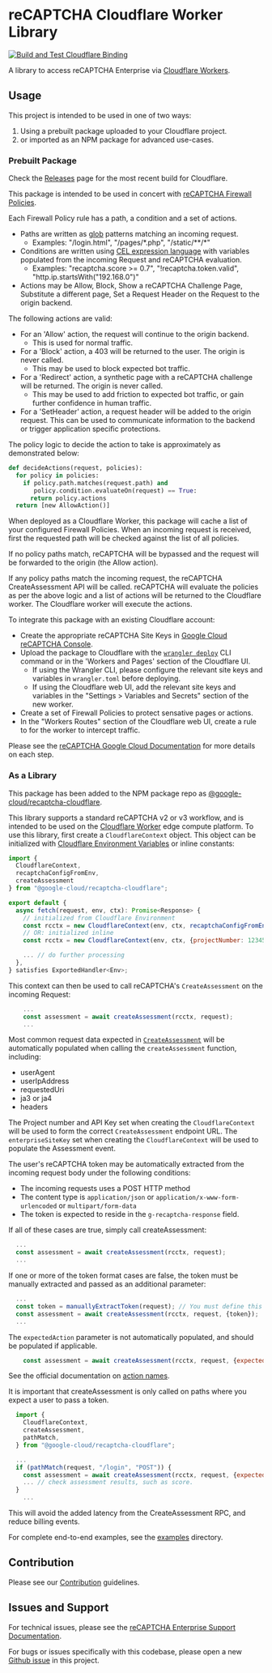 # reCAPTCHA Cloudflare Worker Library

[![Build and Test Cloudflare Binding](https://github.com/GoogleCloudPlatform/recaptcha-edge/actions/workflows/build_cloudflare.yml/badge.svg)](https://github.com/GoogleCloudPlatform/recaptcha-edge/actions/workflows/build_cloudflare.yml)

A library to access reCAPTCHA Enterprise via [Cloudflare Workers](https://developers.cloudflare.com/workers/).

## Usage
This project is intended to be used in one of two ways:

1. Using a prebuilt package uploaded to your Cloudflare project.
2. or imported as an NPM package for advanced use-cases.

### Prebuilt Package

Check the [Releases](https://github.com/GoogleCloudPlatform/recaptcha-edge/releases) page for the most recent build for Cloudflare.

This package is intended to be used in concert with [reCAPTCHA Firewall Policies](https://cloud.google.com/recaptcha/docs/firewall-policies-overview).

Each Firewall Policy rule has a path, a condition and a set of actions. 
* Paths are written as [glob](https://man7.org/linux/man-pages/man7/glob.7.html) patterns matching an incoming request.
  * Examples: "/login.html", "/pages/\*.php", "/static/\*\*/\*"
* Conditions are written using [CEL expression language](https://cel.dev/) with variables populated from the incoming Request and reCAPTCHA evaluation.
  * Examples: "recaptcha.score >= 0.7", "!recaptcha.token.valid", "http.ip.startsWith("192.168.0")"
* Actions may be Allow, Block, Show a reCAPTCHA Challenge Page, Substitute a different page, Set a Request Header on the Request to the origin backend.

The following actions are valid:

* For an 'Allow' action, the request will continue to the origin backend.
  * This is used for normal traffic. 
* For a 'Block' action, a 403 will be returned to the user. The origin is never called.
  * This may be used to block expected bot traffic. 
* For a 'Redirect' action, a synthetic page with a reCAPTCHA challenge will be returned. The origin is never called.
  * This may be used to add friction to expected bot traffic, or gain further confidence in human traffic.
* For a 'SetHeader' action, a request header will be added to the origin request. This can be used to communicate information to the backend or trigger application specific protections.

The policy logic to decide the action to take is approximately as demonstrated below:
```python
def decideActions(request, policies):
  for policy in policies:
    if policy.path.matches(request.path) and
       policy.condition.evaluateOn(request) == True:
      return policy.actions
  return [new AllowAction()]
```

When deployed as a Cloudflare Worker, this package will cache a list of your configured Firewall Policies. When an incoming request is received, first the requested path
will be checked against the list of all policies. 

If no policy paths match, reCAPTCHA will be bypassed and the request will be forwarded to the origin (the Allow action). 

If any policy paths match the incoming request,
the reCAPTCHA CreateAssessment API will be called. reCAPTCHA will evaluate the policies as per the above logic and a list of actions will be returned to the Cloudflare worker. The Cloudflare worker
will execute the actions.


To integrate this package with an existing Cloudflare account:
* Create the appropriate reCAPTCHA Site Keys in [Google Cloud reCAPTCHA Console](https://console.cloud.google.com/security/recaptcha).
* Upload the package to Cloudflare with the [`wrangler deploy`](https://developers.cloudflare.com/workers/wrangler/commands/#deploy) CLI command or in the 'Workers and Pages' section of the Cloudflare UI.
  * If using the Wrangler CLI, please configure the relevant site keys and variables in `wrangler.toml` before deploying.
  * If using the Cloudflare web UI, add the relevant site keys and variables in the "Settings > Variables and Secrets" section of the new worker.
* Create a set of Firewall Policies to protect sensative pages or actions.
* In the "Workers Routes" section of the Cloudflare web UI, create a rule to for the worker to intercept traffic.

Please see the [reCAPTCHA Google Cloud Documentation](https://cloud.google.com/recaptcha/docs) for more details on each step.

### As a Library
This package has been added to the NPM package repo as [@google-cloud/recaptcha-cloudflare](https://www.npmjs.com/package/@google-cloud/recaptcha-cloudflare?activeTab=readme).

This library supports a standard reCAPTCHA v2 or v3 workflow, and is intended to be used on the [Cloudflare Worker](https://developers.cloudflare.com/workers/) edge compute platform. To use this library, first create a `CloudflareContext` object. This object
can be initialized with [Cloudflare Environment Variables](https://developers.cloudflare.com/workers/configuration/environment-variables/) or
inline constants:
```js
import {
  CloudflareContext,
  recaptchaConfigFromEnv,
  createAssessment
} from "@google-cloud/recaptcha-cloudflare";

export default {
  async fetch(request, env, ctx): Promise<Response> {
    // initialized from Cloudflare Environment
    const rcctx = new CloudflareContext(env, ctx, recaptchaConfigFromEnv(env));
    // OR: initialized inline
    const rcctx = new CloudflareContext(env, ctx, {projectNumber: 12345, apiKey: "abcd", enterpriseSiteKey: "6Labcdefg"});

    ... // do further processing
  },
} satisfies ExportedHandler<Env>;
```

This context can then be used to call reCAPTCHA's `CreateAssessment` on the incoming Request:
```js
    ...
    const assessment = await createAssessment(rcctx, request);
    ...
```

Most common request data expected in [`CreateAssessment`](https://cloud.google.com/recaptcha/docs/reference/rest/v1/projects.assessments/create) will be automatically populated when calling the `createAssessment` function, including:
* userAgent
* userIpAddress
* requestedUri
* ja3 or ja4
* headers

The Project number and API Key set when creating the `CloudflareContext` will be used to form the correct `CreateAssessment` endpoint URL.
The `enterpriseSiteKey` set when creating the `CloudflareContext` will be used to populate the Assessment event. 

The user's reCAPTCHA token may be automatically extracted from the incoming request body under the following conditions:
* The incoming requests uses a POST HTTP method
* The content type is `application/json` or `application/x-www-form-urlencoded` or `multipart/form-data`
* The token is expected to reside in the `g-recaptcha-response` field.

If all of these cases are true, simply call createAssessment:
```js
  ...
  const assessment = await createAssessment(rcctx, request);
  ...
```

If one or more of the token format cases are false, the token must be manually extracted and passed as an additional parameter:
```js
  ...
  const token = manuallyExtractToken(request); // You must define this function.
  const assessment = await createAssessment(rcctx, request, {token});
  ...
```

The `expectedAction` parameter is not automatically populated, and should be populated if applicable.
```js
    const assessment = await createAssessment(rcctx, request, {expectedAction: "login"});
```
See the official documentation on [action names](https://cloud.google.com/recaptcha/docs/actions-website).

It is important that createAssessment is only called on paths where you expect a user to pass a token. 
```js
  import {
    CloudflareContext,
    createAssessment,
    pathMatch,
  } from "@google-cloud/recaptcha-cloudflare";

  ...
  if (pathMatch(request, "/login", "POST")) {
    const assessment = await createAssessment(rcctx, request, {expectedAction: "login"});
    ... // check assessment results, such as score.
  }
    ...
```
This will avoid the added latency from the CreateAssessment RPC, and reduce billing events.

For complete end-to-end examples, see the [examples](https://github.com/GoogleCloudPlatform/recaptcha-edge/tree/main/bindings/cloudflare/examples) directory.

## Contribution

Please see our [Contribution](https://github.com/GoogleCloudPlatform/recaptcha-edge/blob/main/CONTRIBUTING.md) guidelines.

## Issues and Support

For technical issues, please see the [reCAPTCHA Enterprise Support Documentation](https://cloud.google.com/recaptcha/docs/getting-support).

For bugs or issues specifically with this codebase, please open a new [Github issue](https://github.com/GoogleCloudPlatform/recaptcha-edge/issues) in this project.
